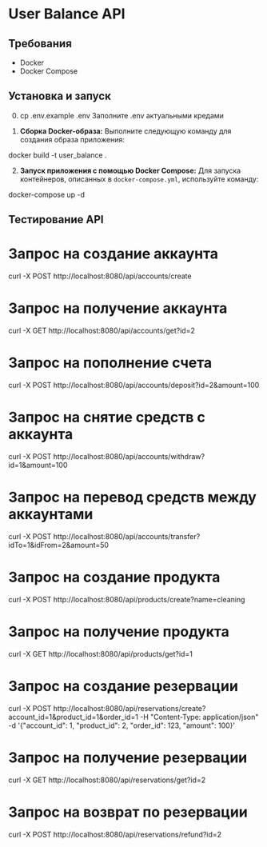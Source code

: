 # User Balance API

## Требования
- Docker
- Docker Compose

## Установка и запуск

0. cp .env.example .env
   Заполните  .env актуальными кредами

1. **Сборка Docker-образа:**
   Выполните следующую команду для создания образа приложения:

docker build -t user_balance .

2. **Запуск приложения с помощью Docker Compose:**
   Для запуска контейнеров, описанных в `docker-compose.yml`, используйте команду:

docker-compose up -d

## Тестирование API

# Запрос на создание аккаунта
curl -X POST http://localhost:8080/api/accounts/create

# Запрос на получение аккаунта
curl -X GET http://localhost:8080/api/accounts/get?id=2

# Запрос на пополнение счета
curl -X POST http://localhost:8080/api/accounts/deposit?id=2&amount=100

# Запрос на снятие средств с аккаунта
curl -X POST http://localhost:8080/api/accounts/withdraw?id=1&amount=100

# Запрос на перевод средств между аккаунтами
curl -X POST http://localhost:8080/api/accounts/transfer?idTo=1&idFrom=2&amount=50

# Запрос на создание продукта
curl -X POST http://localhost:8080/api/products/create?name=cleaning

# Запрос на получение продукта
curl -X GET http://localhost:8080/api/products/get?id=1

# Запрос на создание резервации
curl -X POST http://localhost:8080/api/reservations/create?account_id=1&product_id=1&order_id=1 -H "Content-Type: application/json" -d '{"account_id": 1, "product_id": 2, "order_id": 123, "amount": 100}'

# Запрос на получение резервации
curl -X GET http://localhost:8080/api/reservations/get?id=2

# Запрос на возврат по резервации
curl -X POST http://localhost:8080/api/reservations/refund?id=2
